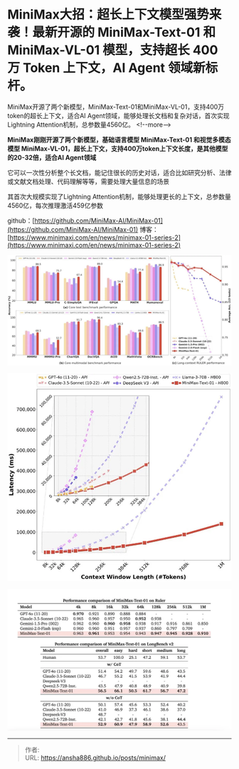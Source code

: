 # MiniMax大招：超长上下文模型强势来袭！最新开源的 MiniMax-Text-01 和 MiniMax-VL-01 模型，支持超长 400 万 Token 上下文，AI Agent 领域新标杆。

MiniMax开源了两个新模型，MiniMax-Text-01和MiniMax-VL-01，支持400万token的超长上下文，适合AI Agent领域，能够处理长文档和复杂对话，首次实现Lightning Attention机制，总参数量4560亿。
&lt;!--more--&gt;

**MiniMax刚刚开源了两个新模型，基础语言模型 MiniMax-Text-01 和视觉多模态模型 MiniMax-VL-01，超长上下文，支持400万token上下文长度，是其他模型的20-32倍，适合AI Agent领域**

它可以一次性分析整个长文档，能记住很长的历史对话，适合比如研究分析、法律或文献文档处理、代码理解等等，需要处理大量信息的场景

其首次大规模实现了Lightning Attention机制，能够处理更长的上下文，总参数量4560亿，每次推理激活459亿参数

github：[https://github.com/MiniMax-AI/MiniMax-01](https://github.com/MiniMax-AI/MiniMax-01) 
博客：[https://www.minimaxi.com/en/news/minimax-01-series-2](https://www.minimaxi.com/en/news/minimax-01-series-2)

![](https://raw.githubusercontent.com/ansha886/blog-images/master/MiniMax1.webp)

![](https://raw.githubusercontent.com/ansha886/blog-images/master/MiniMax2.webp)

![](https://raw.githubusercontent.com/ansha886/blog-images/master/MiniMax3.webp)


---

> 作者:   
> URL: https://ansha886.github.io/posts/minimax/  

